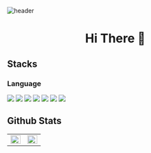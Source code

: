 ![header](https://capsule-render.vercel.app/api?type=waving&color=auto&height=300&section=header&text=JinWoo%20Moon&fontSize=90&animation=fadeIn&fontAlignY=38&desc=Standard%20C%20Developer&descAlignY=51&descAlign=72)

# <p align='center'> Hi There 👋</p>
## Stacks
### Language
<div>
  <img src="https://img.shields.io/badge/ANSI C/C99-A8B9CC?style=flat-square&logo=C&logoColor=white">
  <img src="https://img.shields.io/badge/C++-00599C?style=flat-square&logo=cplusplus&logoColor=white">
  <img src="https://img.shields.io/badge/-C%23-512BD4?logo=Csharp&style=flat">
  <img src="https://img.shields.io/badge/Java-007396?style=flat&logo=OpenJDK&logoColor=white"/>
  <img src="https://img.shields.io/badge/Python-3776AB?style=flat-square&logo=Python&logoColor=white">
  <img src="https://img.shields.io/badge/JavaScript-F7DF1E?style=flat-square&logo=JavaScript&logoColor=white">
  <img src="https://img.shields.io/badge/RISC%2D%2DV-283272?style=flat-square&logo=riscv&logoColor=white">

</div>
<div>
</div>




## Github Stats 
<table>
  <tr>
    <td valign="top" width="50%">
      <img src="https://github-readme-stats.vercel.app/api?username=mysprtlty&show_icons=true&count_private=true&hide_border=true" align="left" style="width: 100%" />
    </td>
    <td valign="top" width="50%">
      <img src="https://github-readme-stats.vercel.app/api/top-langs/?username=mysprtlty&hide_border=true&layout=compact" align="left" style="width: 100%" />
    </td>
  </tr>
</table>  

